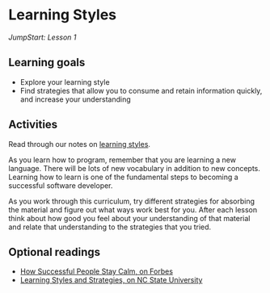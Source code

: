 # Learning Styles
_JumpStart: Lesson 1_

## Learning goals
* Explore your learning style
* Find strategies that allow you to consume and retain information quickly, and increase your understanding

## Activities
Read through our notes on [learning styles](./learning-styles.md).

As you learn how to program, remember that you are learning a new language. There will be lots of new vocabulary in addition to new concepts. Learning how to learn is one of the fundamental steps to becoming a successful software developer.

As you work through this curriculum, try different strategies for absorbing the material and figure out what ways work best for you. After each lesson think about how good you feel about your understanding of that material and relate that understanding to the strategies that you tried.

## Optional readings
* [How Successful People Stay Calm, on Forbes]( http://www.forbes.com/sites/travisbradberry/2014/02/06/how-successful-people-stay-calm/)
* [Learning Styles and Strategies, on NC State University](https://www.engr.ncsu.edu/stem-resources/legacy-site/learning-styles/)

